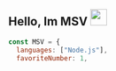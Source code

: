 ## Hello, Im MSV <img src="https://raw.githubusercontent.com/SudhanPlayz/SudhanPlayz/master/images/WaveIcon.gif" width="30px">

```js
const MSV = {
  languages: ["Node.js"],
  favoriteNumber: 1,
```
 

